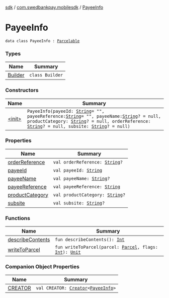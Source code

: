 [sdk](../../index.md) / [com.swedbankpay.mobilesdk](../index.md) / [PayeeInfo](./index.md)

# PayeeInfo

`data class PayeeInfo : `[`Parcelable`](https://developer.android.com/reference/android/os/Parcelable.html)

### Types

| Name | Summary |
|---|---|
| [Builder](-builder/index.md) | `class Builder` |

### Constructors

| Name | Summary |
|---|---|
| [&lt;init&gt;](-init-.md) | `PayeeInfo(payeeId: `[`String`](https://kotlinlang.org/api/latest/jvm/stdlib/kotlin/-string/index.html)` = "", payeeReference: `[`String`](https://kotlinlang.org/api/latest/jvm/stdlib/kotlin/-string/index.html)` = "", payeeName: `[`String`](https://kotlinlang.org/api/latest/jvm/stdlib/kotlin/-string/index.html)`? = null, productCategory: `[`String`](https://kotlinlang.org/api/latest/jvm/stdlib/kotlin/-string/index.html)`? = null, orderReference: `[`String`](https://kotlinlang.org/api/latest/jvm/stdlib/kotlin/-string/index.html)`? = null, subsite: `[`String`](https://kotlinlang.org/api/latest/jvm/stdlib/kotlin/-string/index.html)`? = null)` |

### Properties

| Name | Summary |
|---|---|
| [orderReference](order-reference.md) | `val orderReference: `[`String`](https://kotlinlang.org/api/latest/jvm/stdlib/kotlin/-string/index.html)`?` |
| [payeeId](payee-id.md) | `val payeeId: `[`String`](https://kotlinlang.org/api/latest/jvm/stdlib/kotlin/-string/index.html) |
| [payeeName](payee-name.md) | `val payeeName: `[`String`](https://kotlinlang.org/api/latest/jvm/stdlib/kotlin/-string/index.html)`?` |
| [payeeReference](payee-reference.md) | `val payeeReference: `[`String`](https://kotlinlang.org/api/latest/jvm/stdlib/kotlin/-string/index.html) |
| [productCategory](product-category.md) | `val productCategory: `[`String`](https://kotlinlang.org/api/latest/jvm/stdlib/kotlin/-string/index.html)`?` |
| [subsite](subsite.md) | `val subsite: `[`String`](https://kotlinlang.org/api/latest/jvm/stdlib/kotlin/-string/index.html)`?` |

### Functions

| Name | Summary |
|---|---|
| [describeContents](describe-contents.md) | `fun describeContents(): `[`Int`](https://kotlinlang.org/api/latest/jvm/stdlib/kotlin/-int/index.html) |
| [writeToParcel](write-to-parcel.md) | `fun writeToParcel(parcel: `[`Parcel`](https://developer.android.com/reference/android/os/Parcel.html)`, flags: `[`Int`](https://kotlinlang.org/api/latest/jvm/stdlib/kotlin/-int/index.html)`): `[`Unit`](https://kotlinlang.org/api/latest/jvm/stdlib/kotlin/-unit/index.html) |

### Companion Object Properties

| Name | Summary |
|---|---|
| [CREATOR](-c-r-e-a-t-o-r.md) | `val CREATOR: `[`Creator`](https://developer.android.com/reference/android/os/Parcelable/Creator.html)`<`[`PayeeInfo`](./index.md)`>` |
